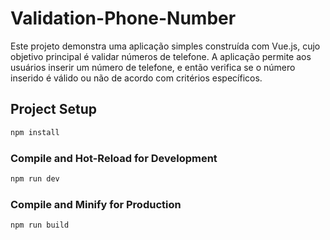 # Validation-Phone-Number
Este projeto demonstra uma aplicação simples construída com Vue.js, cujo objetivo principal é validar números de telefone. A aplicação permite aos usuários inserir um número de telefone, e então verifica se o número inserido é válido ou não de acordo com critérios específicos.

## Project Setup

```sh
npm install
```

### Compile and Hot-Reload for Development

```sh
npm run dev
```

### Compile and Minify for Production

```sh
npm run build
```

